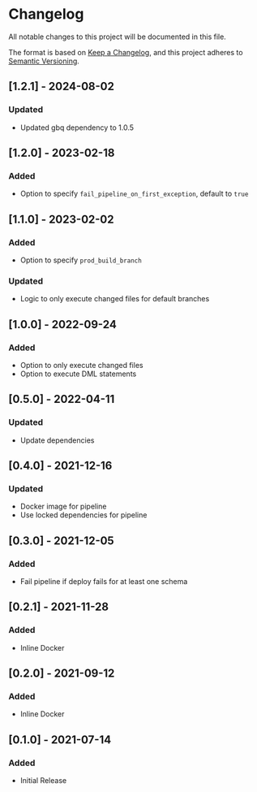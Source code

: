 # Changelog
All notable changes to this project will be documented in this file.

The format is based on [Keep a Changelog](https://keepachangelog.com/en/1.0.0/),
and this project adheres to [Semantic Versioning](https://semver.org/spec/v2.0.0.html).

## [1.2.1] - 2024-08-02

### Updated 

- Updated gbq dependency to 1.0.5

## [1.2.0] - 2023-02-18

### Added

- Option to specify `fail_pipeline_on_first_exception`, default to `true`

## [1.1.0] - 2023-02-02

### Added

- Option to specify `prod_build_branch`

### Updated

- Logic to only execute changed files for default branches

## [1.0.0] - 2022-09-24

### Added

- Option to only execute changed files
- Option to execute DML statements

## [0.5.0] - 2022-04-11

### Updated

- Update dependencies

## [0.4.0] - 2021-12-16

### Updated

- Docker image for pipeline
- Use locked dependencies for pipeline

## [0.3.0] - 2021-12-05

### Added

- Fail pipeline if deploy fails for at least one schema

## [0.2.1] - 2021-11-28

### Added

- Inline Docker

## [0.2.0] - 2021-09-12

### Added

- Inline Docker

## [0.1.0] - 2021-07-14

### Added

- Initial Release
